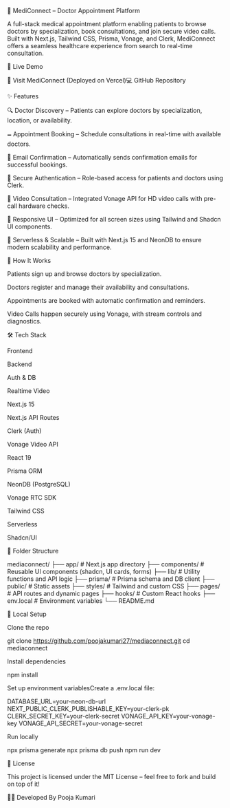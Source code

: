 🏥 MediConnect – Doctor Appointment Platform

A full-stack medical appointment platform enabling patients to browse doctors by specialization, book consultations, and join secure video calls. Built with Next.js, Tailwind CSS, Prisma, Vonage, and Clerk, MediConnect offers a seamless healthcare experience from search to real-time consultation.

🚀 Live Demo

🔗 Visit MediConnect (Deployed on Vercel)💻 GitHub Repository

✨ Features

🔍 Doctor Discovery – Patients can explore doctors by specialization, location, or availability.

🗕️ Appointment Booking – Schedule consultations in real-time with available doctors.

📧 Email Confirmation – Automatically sends confirmation emails for successful bookings.

🔐 Secure Authentication – Role-based access for patients and doctors using Clerk.

🎥 Video Consultation – Integrated Vonage API for HD video calls with pre-call hardware checks.

📱 Responsive UI – Optimized for all screen sizes using Tailwind and Shadcn UI components.

🧹 Serverless & Scalable – Built with Next.js 15 and NeonDB to ensure modern scalability and performance.

🧠 How It Works

Patients sign up and browse doctors by specialization.

Doctors register and manage their availability and consultations.

Appointments are booked with automatic confirmation and reminders.

Video Calls happen securely using Vonage, with stream controls and diagnostics.

🛠️ Tech Stack

Frontend

Backend

Auth & DB

Realtime Video

Next.js 15

Next.js API Routes

Clerk (Auth)

Vonage Video API

React 19

Prisma ORM

NeonDB (PostgreSQL)

Vonage RTC SDK

Tailwind CSS

Serverless





Shadcn/UI







📁 Folder Structure

mediaconnect/
├── app/                 # Next.js app directory
├── components/          # Reusable UI components (shadcn, UI cards, forms)
├── lib/                 # Utility functions and API logic
├── prisma/              # Prisma schema and DB client
├── public/              # Static assets
├── styles/              # Tailwind and custom CSS
├── pages/               # API routes and dynamic pages
├── hooks/               # Custom React hooks
├── env.local            # Environment variables
└── README.md

🧪 Local Setup

Clone the repo

git clone https://github.com/poojakumari27/mediaconnect.git
cd mediaconnect

Install dependencies

npm install

Set up environment variablesCreate a .env.local file:

DATABASE_URL=your-neon-db-url
NEXT_PUBLIC_CLERK_PUBLISHABLE_KEY=your-clerk-pk
CLERK_SECRET_KEY=your-clerk-secret
VONAGE_API_KEY=your-vonage-key
VONAGE_API_SECRET=your-vonage-secret

Run locally

npx prisma generate
npx prisma db push
npm run dev

📄 License

This project is licensed under the MIT License – feel free to fork and build on top of it!

👩‍💻 Developed By
 Pooja Kumari

